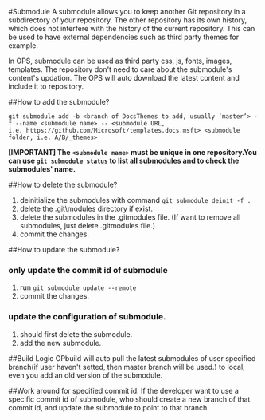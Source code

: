 #Submodule
A submodule allows you to keep another Git repository in a subdirectory of your repository. The other repository has its own history, which does not interfere with the history of the current repository. This can be used to have external dependencies such as third party themes for example.

In OPS, submodule can be used as third party css, js, fonts, images, templates. The repository don't need to care about the submodule's content's updation. The OPS will auto download the latest content and include it to repository.

##How to add the submodule?
```
git submodule add -b <branch of DocsThemes to add, usually ‘master’> -f --name <submodule name> -- <submodule URL, i.e. https://github.com/Microsoft/templates.docs.msft> <submodule folder, i.e. A/B/_themes>
```
**[IMPORTANT] The ```<submodule name>``` must be unique in one repository.You can use ```git submodule status``` to list all submodules and to check the submodules' name.**

##How to delete the submodule?
1. deinitialize the submodules with command ```git submodule deinit -f .```
2. delete the .git\modules directory if exist.
3. delete the submodules in the .gitmodules file. (If want to remove all submodules, just delete .gitmodules file.)
4. commit the changes.

##How to update the submodule?
### only update the commit id of submodule
1. run ```git submodule update --remote```
2. commit the changes.

### update the configuration of submodule.
1. should first delete the submodule.
2. add the new submodule.

##Build Logic
OPbuild will auto pull the latest submodules of user specified branch(if user haven't setted, then master branch will be used.) to local, even you add an old version of the submodule.

##Work around for specified commit id.
If the developer want to use a specific commit id of submodule, who should create a new branch of that commit id, and update the submodule to point to that branch.
